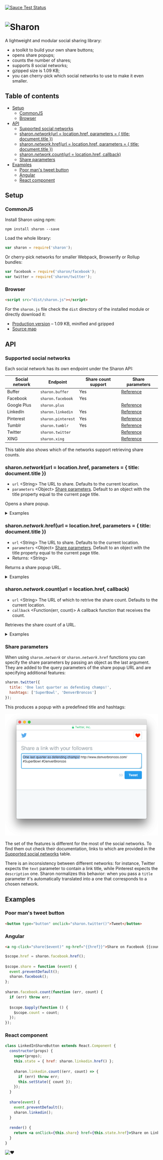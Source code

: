 [![Sauce Test Status][saucelabs-badge]][saucelabs]

# ![Sharon][media-sharon]

A lightweight and modular social sharing library:

- a toolkit to build your own share buttons;
- opens share popups;
- counts the number of shares;
- supports 8 social networks;
- gzipped size is 1.09 KB;
- you can cherry-pick which social networks to use to make it even smaller.

## Table of contents

- [Setup](#setup)
  - [CommonJS](#commonjs)
  - [Browser](#browser)
- [API](#api)
  - [Supported social networks](#supported-social-networks)
  - [sharon.*network*(url = location.href, parameters = { title: document.title })](#sharonnetworkurl--locationhref-parameters---title-documenttitle-)
  - [sharon.*network*.href(url = location.href, parameters = { title: document.title })](#sharonnetworkhrefurl--locationhref-parameters---title-documenttitle-)
  - [sharon.*network*.count(url = location.href, callback)](#sharonnetworkcounturl--locationhref-callback)
  - [Share parameters](#share-parameters)
- [Examples](#examples)
  - [Poor man&apos;s tweet button](#poor-mans-tweet-button)
  - [Angular](#angular)
  - [React component](#react-component)

## Setup

### CommonJS

Install Sharon using npm:

```
npm install sharon --save
```

Load the whole library:

```js
var sharon = require('sharon');
```

Or cherry-pick networks for smaller Webpack, Browserify or Rollup bundles:

```js
var facebook = require('sharon/facebook');
var twitter = require('sharon/twitter');
```

### Browser

```html
<script src="dist/sharon.js"></script>
```

For the `sharon.js` file check the `dist` directory of the installed module or directly download it:

- [Production version][download] – 1.09 KB, minified and gzipped
- [Source map][download-map]

## API

### Supported social networks

Each social network has its own endpoint under the Sharon API:

| Social network | Endpoint           | Share count support | Share parameters              |
|----------------|--------------------|---------------------|-------------------------------|
| Buffer         | `sharon.buffer`    | Yes                 | [Reference][params-buffer]    |
| Facebook       | `sharon.facebook`  | Yes                 |                               |
| Google Plus    | `sharon.plus`      |                     | [Reference][params-plus]      |
| LinkedIn       | `sharon.linkedin`  | Yes                 | [Reference][params-linkedin]  |
| Pinterest      | `sharon.pinterest` | Yes                 | [Reference][params-pinterest] |
| Tumblr         | `sharon.tumblr`    | Yes                 | [Reference][params-tumblr]    |
| Twitter        | `sharon.twitter`   |                     | [Reference][params-twitter]   |
| XING           | `sharon.xing`      |                     | [Reference][params-xing]      |

This table also shows which of the networks support retrieving share counts.

### sharon.*network*(url = location.href, parameters = { title: document.title })

- `url` &lt;String&gt; The URL to share. Defaults to the current location.
- `parameters` &lt;Object&gt; [Share parameters](#share-parameters). Default to an object with the title property equal to the current page title.

Opens a share popup.

<details>
  <summary>Examples</summary>
  Share the current page:

  ```js
  sharon.twitter();
  ```

  With a custom title:

  ```js
  sharon.twitter({ title: 'Check it out' });
  ```

  Share example.com:

  ```js
  sharon.twitter('http://example.com');
  ```

  Share example.com with a custom title:

  ```js
  sharon.twitter('http://example.com', { title: 'Check it out' });
  ```
</details>

### sharon.*network*.href(url = location.href, parameters = { title: document.title })

- `url` &lt;String&gt; The URL to share. Defaults to the current location.
- `parameters` &lt;Object&gt; [Share parameters](#share-parameters). Default to an object with the title property equal to the current page title.
- Returns: &lt;String&gt;

Returns a share popup URL.

<details>
  <summary>Examples</summary>
  Get the share popup URL for the current page:

  ```js
  var link = sharon.twitter.href();
  ```

  With a custom title:

  ```js
  var link = sharon.twitter.href({ title: 'Check it out' });
  ```

  For example.com:

  ```js
  var link = sharon.twitter.href('http://example.com');
  ```

  For example.com with a custom title:

  ```js
  var link = sharon.twitter.href('http://example.com', { title: 'Check it out' });
  ```
</details>


### sharon.*network*.count(url = location.href, callback)

- `url` &lt;String&gt; The URL of which to retrive the share count. Defaults to the current location.
- `callback` &lt;Function(err, count)&gt; A callback function that receives the count.

Retrieves the share count of a URL.

<details>
  <summary>Examples</summary>
  Share count for the current page:

  ```js
  sharon.facebook.count(function (err, count) {
    if (err) throw err;
    console.log(count);
  });
  ```

  For example.com:

  ```js
  sharon.facebook.count('http://example.com', function (err, count) {
    if (err) throw err;
    console.log(count);
  });
  ```
</details>


### Share parameters

When using <code>sharon.*network*</code> or <code>sharon.*network*.href</code> functions you can specify the share parameters by passing an object as the last argument. They are added to the query parameters of the share popup URL and are specifying additional features:

```js
sharon.twitter({
  title: 'One last quarter as defending champs!',
  hashtags: ['SuperBowl', 'DenverBroncos']
});
```

This produces a popup with a predefined title and hashtags:

![Example][media-example]

The set of the features is different for the most of the social networks. To find them out check their documentation, links to which are provided in the [Supported social networks](#supported-social-networks) table.

There is an inconsistency between different networks: for instance, Twitter expects the `text` parameter to contain a link title, while Pinterest expects the `description` one. Sharon normalizes this behavior: when you pass a `title` parameter it&apos;s automatically translated into a one that corresponds to a chosen network.

## Examples

### Poor man&apos;s tweet button

```html
<button type="button" onclick="sharon.twitter()">Tweet</button>
```

### Angular

```html
<a ng-click="share($event)" ng-href="{{href}}">Share on Facebook {{count}}</a>
```

```js
$scope.href = sharon.facebook.href();

$scope.share = function (event) {
  event.preventDefault();
  sharon.facebook();
};

sharon.facebook.count(function (err, count) {
  if (err) throw err;

  $scope.$apply(function () {
    $scope.count = count;
  });
});
```

### React component

```jsx
class LinkedInShareButton extends React.Component {
  constructor(props) {
    super(props);
    this.state = { href: sharon.linkedin.href() };

    sharon.linkedin.count((err, count) => {
      if (err) throw err;
      this.setState({ count });
    });
  }

  share(event) {
    event.preventDefault();
    sharon.linkedin();
  }

  render() {
    return <a onClick={this.share} href={this.state.href}>Share on LinkedIn {this.state.count}</a>;
  }
}
```

![:heart:][media-heart]

[download]: https://github.com/borodean/sharon/releases/download/1.0.0/sharon-1.0.0.min.js
[download-map]: https://github.com/borodean/sharon/releases/download/1.0.0/sharon-1.0.0.min.js.map
[media-example]: media/example.png
[media-heart]: https://rawgit.com/borodean/sharon/1.0.0/media/heart.svg
[media-sharon]: https://rawgit.com/borodean/sharon/1.0.0/media/sharon.svg
[params-buffer]: https://buffer.com/extras/button
[params-linkedin]: https://developer.linkedin.com/docs/share-on-linkedin
[params-pinterest]: https://developers.pinterest.com/docs/widgets/save
[params-plus]: https://developers.google.com/+/web/share/#sharelink-endpoint
[params-tumblr]: https://www.tumblr.com/docs/en/share_button
[params-twitter]: https://dev.twitter.com/web/tweet-button/web-intent
[params-xing]: https://dev.xing.com/plugins/share_button/docs
[saucelabs]: https://saucelabs.com/u/borodean-sharon
[saucelabs-badge]: https://saucelabs.com/browser-matrix/borodean-sharon.svg

